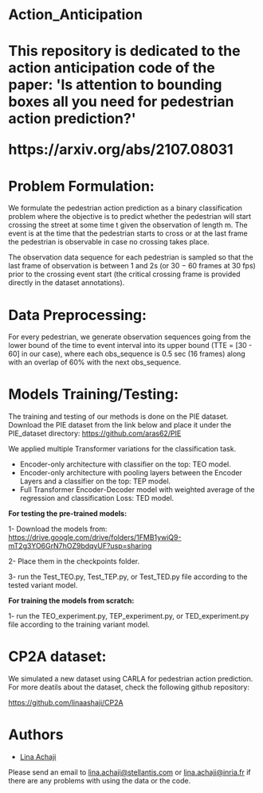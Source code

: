 # Action_Anticipation

<h1>This repository is dedicated to the action anticipation code of the paper:
<b>'Is attention to bounding boxes all you need for pedestrian action prediction?'</b>
<p>
https://arxiv.org/abs/2107.08031
</p></h1>

<h1>
<b>Problem Formulation:</b>
</h1>

We formulate the pedestrian action prediction as a binary classification problem where the objective is to predict whether the pedestrian will start crossing the street at some time t given the observation of length m. The event is at the time that the pedestrian starts to cross or at the last frame the pedestrian is observable in case no crossing takes place. 

The observation data sequence for each pedestrian is sampled so that the last frame of observation is between 1 and 2s (or 30 − 60 frames at 30 fps) prior to the crossing event start (the critical crossing frame is provided directly in the dataset annotations).


<h1>
<b>Data Preprocessing:</b>
</h1>

For every pedestrian, we generate observation sequences going from the lower bound of the time to event interval into its upper bound (TTE = [30 - 60] in our case), where each obs_sequence is 0.5 sec (16 frames) along with an overlap of 60% with the next obs_sequence.



<h1>
<b>Models Training/Testing:</b>
</h1>

The training and testing of our methods is done on the PIE dataset. Download the PIE dataset from the link below and place it under the PIE_dataset directory:
https://github.com/aras62/PIE

We applied multiple Transformer variations for the classification task.

* Encoder-only architecture with classifier on the top: TEO model.
* Encoder-only architecture with pooling layers between the Encoder Layers and a classifier on the top: TEP model.
* Full Transformer Encoder-Decoder model with weighted average of the regression and classification Loss: TED model.


<b>For testing the pre-trained models:</b>

1- Download the models from:
https://drive.google.com/drive/folders/1FMB1ywiQ9-mT2g3YO6GrN7hOZ9bdqyUF?usp=sharing

2- Place them in the checkpoints folder.

3- run the Test_TEO.py, Test_TEP.py, or Test_TED.py file according to the tested variant model.

<b>For training the models from scratch:</b>

1- run the TEO_experiment.py, TEP_experiment.py, or TED_experiment.py file according to the training variant model.



<h1>
<b>CP2A dataset:</b>
</h1>

We simulated a new dataset using CARLA for pedestrian action prediction.
For more deatils about the dataset, check the following github repository:

https://github.com/linaashaji/CP2A


<h1>
<b>Authors</b>
</h1>

* [Lina Achaji](https://scholar.google.com/citations?user=RMO2zJAAAAAJ&hl=en)

Please send an email to lina.achaji@stellantis.com or lina.achaji@inria.fr if there are any problems with using the data or the code.


